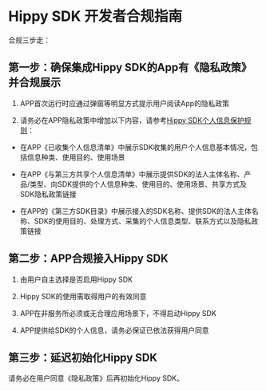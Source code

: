 # Hippy SDK 开发者合规指南

合规三步走：

## 第一步：确保集成Hippy SDK的App有《隐私政策》并合规展示

1. APP首次运行时应通过弹窗等明显方式提示用户阅读App的隐私政策

2. 请务必在APP隐私政策中增加以下内容，请参考[Hippy SDK个人信息保护规则](development/privacy.md)：

* 在APP《已收集个人信息清单》中展示SDK收集的用户个人信息基本情况，包括信息种类、使用目的、使用场景
  
* 在APP《与第三方共享个人信息清单》中展示提供SDK的法人主体名称、产品/类型、向SDK提供的个人信息种类、使用目的、使用场景、共享方式及SDK隐私政策链接
  
* 在APP的《第三方SDK目录》中展示接入的SDK名称、提供SDK的法人主体名称、SDK的使用目的、处理方式、采集的个人信息类型、联系方式以及隐私政策链接

## 第二步：APP合规接入Hippy SDK

1. 由用户自主选择是否启用Hippy SDK

2. Hippy SDK的使用需取得用户的有效同意

3. APP在非服务所必须或无合理应用场景下，不得启动Hippy SDK

4. APP提供给SDK的个人信息，请务必保证已依法获得用户同意

## 第三步：延迟初始化Hippy SDK

请务必在用户同意《隐私政策》后再初始化Hippy SDK。
